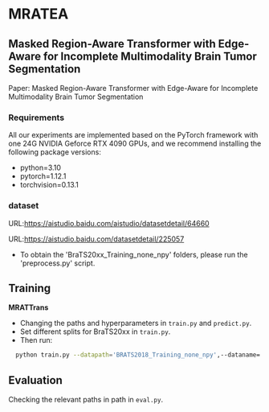 # MRATEA
## Masked Region-Aware Transformer with Edge-Aware for Incomplete Multimodality Brain Tumor Segmentation
Paper: Masked Region-Aware Transformer with Edge-Aware for Incomplete Multimodality Brain Tumor Segmentation





### Requirements
All our experiments are implemented based on the PyTorch framework with one 24G NVIDIA Geforce RTX 4090 GPUs, and we recommend installing the following package versions:
- python=3.10
- pytorch=1.12.1
- torchvision=0.13.1

### dataset
URL:https://aistudio.baidu.com/aistudio/datasetdetail/64660

URL:https://aistudio.baidu.com/datasetdetail/225057

- To obtain the 'BraTS20xx_Training_none_npy' folders, please run the 'preprocess.py' script.


## Training

**MRATTrans**

- Changing the paths and hyperparameters in  ``train.py`` and ``predict.py``.
- Set different splits for BraTS20xx in ``train.py``.
- Then run:

```bash
  python train.py --datapath='BRATS2018_Training_none_npy',--dataname='MICCAI_BraTS_2018_Data_Training' -modilities="SCATrans" --epochs=1000 --learing rate=0.0002 --batchsize=2
```
  
## Evaluation

Checking the relevant paths in path in  ``eval.py``.
